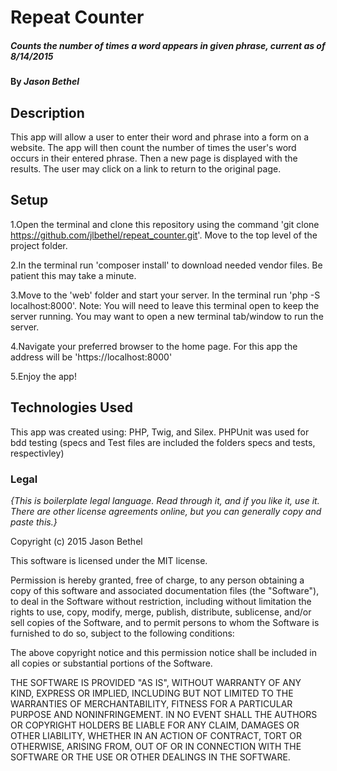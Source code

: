 # Repeat Counter

##### Counts the number of times a word appears in given phrase, current as of 8/14/2015

#### By _Jason Bethel_

## Description

This app will allow a user to enter their word and phrase into a form on a website. The app will then count the number of times the user's word occurs in their entered phrase. Then a new page is displayed with the results. The user may click on a link to return to the original page.
## Setup

1.Open the terminal and clone this repository using the command 'git clone https://github.com/jlbethel/repeat_counter.git'. Move to the top level of the project folder.

2.In the terminal run 'composer install' to download needed vendor files. Be patient this may take a minute.

3.Move to the 'web' folder and start your server. In the terminal run 'php -S localhost:8000'. Note: You will need to leave this terminal open to keep the server running. You may want to open a new terminal tab/window to run the server.

4.Navigate your preferred browser to the home page. For this app the address will be 'https://localhost:8000'

5.Enjoy the app!


## Technologies Used
This app was created using:
PHP, Twig, and Silex. PHPUnit was used for bdd testing (specs and Test files are included the folders specs and tests, respectivley)

### Legal

*{This is boilerplate legal language. Read through it, and if you like it, use it. There are other license agreements online, but you can generally copy and paste this.}*

Copyright (c) 2015 Jason Bethel

This software is licensed under the MIT license.

Permission is hereby granted, free of charge, to any person obtaining a copy
of this software and associated documentation files (the "Software"), to deal
in the Software without restriction, including without limitation the rights
to use, copy, modify, merge, publish, distribute, sublicense, and/or sell
copies of the Software, and to permit persons to whom the Software is
furnished to do so, subject to the following conditions:

The above copyright notice and this permission notice shall be included in
all copies or substantial portions of the Software.

THE SOFTWARE IS PROVIDED "AS IS", WITHOUT WARRANTY OF ANY KIND, EXPRESS OR
IMPLIED, INCLUDING BUT NOT LIMITED TO THE WARRANTIES OF MERCHANTABILITY,
FITNESS FOR A PARTICULAR PURPOSE AND NONINFRINGEMENT. IN NO EVENT SHALL THE
AUTHORS OR COPYRIGHT HOLDERS BE LIABLE FOR ANY CLAIM, DAMAGES OR OTHER
LIABILITY, WHETHER IN AN ACTION OF CONTRACT, TORT OR OTHERWISE, ARISING FROM,
OUT OF OR IN CONNECTION WITH THE SOFTWARE OR THE USE OR OTHER DEALINGS IN
THE SOFTWARE.
